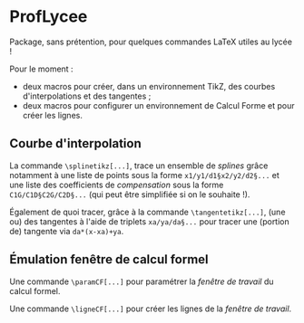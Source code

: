 # ProfLycee
Package, sans prétention, pour quelques commandes LaTeX utiles au lycée !

Pour le moment :

- deux macros pour créer, dans un environnement TikZ, des courbes d'interpolations et des tangentes ;
- deux macros pour configurer un environnement de Calcul Forme et pour créer les lignes.

## Courbe d'interpolation

La commande <code>\splinetikz[...]</code>, trace un ensemble de <i>splines</i> grâce notamment à une liste de points sous la forme <code>x1/y1/d1§x2/y2/d2§...</code> et une liste des coefficients de <i>compensation</i> sous la forme <code>C1G/C1D§C2G/C2D§...</code> (qui peut être simplifiée si on le souhaite !).

Également de quoi tracer, grâce à la commande <code>\tangentetikz[...]</code>, (une ou) des tangentes à l'aide de triplets <code>xa/ya/da§...</code> pour tracer une (portion de) tangente via <code>da*(x-xa)+ya</code>.

## Émulation fenêtre de calcul formel

Une commande <code>\paramCF[...]</code> pour paramétrer la *fenêtre de travail* du calcul formel.

Une commande <code>\ligneCF[...]</code> pour créer les lignes de la *fenêtre de travail*.

